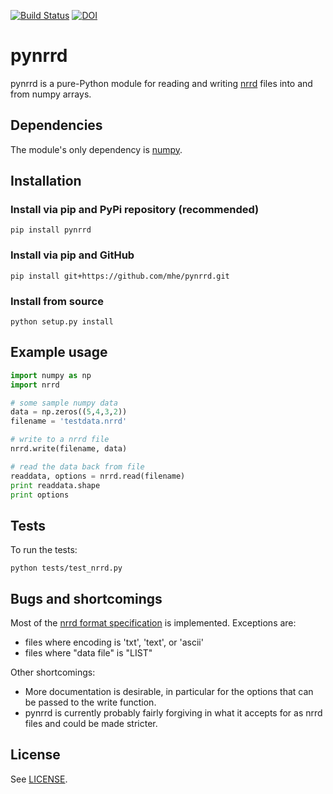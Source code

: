 [![Build Status](https://travis-ci.org/mhe/pynrrd.svg?branch=master)](https://travis-ci.org/mhe/pynrrd)
[![DOI](https://zenodo.org/badge/doi/10.5281/zenodo.62065.svg)](https://doi.org/10.5281/zenodo.62065)

pynrrd
======

pynrrd is a pure-Python module for reading and writing [nrrd][1] files into and 
from numpy arrays.

[1]: http://teem.sourceforge.net/nrrd/

Dependencies
------------

The module's only dependency is [numpy][2].

[2]: http://numpy.scipy.org/

Installation
------------

### Install via pip and PyPi repository (recommended)
    pip install pynrrd

### Install via pip and GitHub
    pip install git+https://github.com/mhe/pynrrd.git
    
### Install from source
    python setup.py install

Example usage
-------------

```python
import numpy as np
import nrrd

# some sample numpy data
data = np.zeros((5,4,3,2))
filename = 'testdata.nrrd'

# write to a nrrd file
nrrd.write(filename, data)

# read the data back from file
readdata, options = nrrd.read(filename)
print readdata.shape
print options
```

Tests
-----

To run the tests:

    python tests/test_nrrd.py

Bugs and shortcomings
---------------------

Most of the [nrrd format specification][3] is implemented. Exceptions
are: 

-  files where encoding is 'txt', 'text', or 'ascii'
-  files where "data file" is "LIST"

Other shortcomings:

- More documentation is desirable, in particular for the options that
  can be passed to the write function.
- pynrrd is currently probably fairly forgiving in what it accepts for as
  nrrd files and could be made stricter.

[3]: http://teem.sourceforge.net/nrrd/format.html


License
-------

See [LICENSE](https://github.com/mhe/pynrrd/blob/master/LICENSE).
